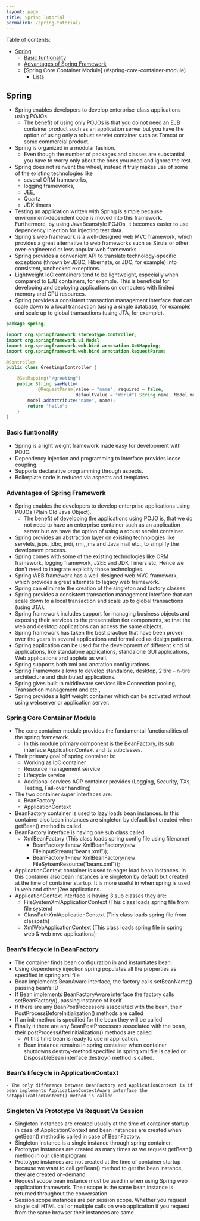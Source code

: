 ```yaml
---
layout: page
title: Spring Tutorial
permalink: /spring-tutorial/
---
```




Table of contents:

- [Spring](#spring)
  - [Basic funtionality](#basic-funtionality)
  - [Advantages of Spring Framework](#advantages-of-spring-framework)
  - [Spring Core Container Module] (#spring-core-container-module)
      - [Lists](#python-lists)

<a name='python'></a>

## Spring

- Spring enables developers to develop enterprise-class applications using POJOs.
    - The benefit of using only POJOs is that you do not need an EJB container product such as an application server but you have the option of using only a robust servlet container such as Tomcat or some commercial product.
- Spring is organized in a modular fashion.
    - Even though the number of packages and classes are substantial, you have to worry only about the ones you need and ignore the rest.
- Spring does not reinvent the wheel, instead it truly makes use of some of the existing technologies like
    - several ORM frameworks,
    - logging frameworks,
    - JEE,
    - Quartz
    - JDK timers
- Testing an application written with Spring is simple because environment-dependent code is moved into this framework. Furthermore, by using JavaBeanstyle POJOs, it becomes easier to use dependency injection for injecting test data.
- Spring's web framework is a well-designed web MVC framework, which provides a great alternative to web frameworks such as Struts or other over-engineered or less popular web frameworks.
- Spring provides a convenient API to translate technology-specific exceptions (thrown by JDBC, Hibernate, or JDO, for example) into consistent, unchecked exceptions.
- Lightweight IoC containers tend to be lightweight, especially when compared to EJB containers, for example. This is beneficial for developing and deploying applications on computers with limited memory and CPU resources.
- Spring provides a consistent transaction management interface that can scale down to a local transaction (using a single database, for example) and scale up to global transactions (using JTA, for example).

```java
package spring;

import org.springframework.stereotype.Controller;
import org.springframework.ui.Model;
import org.springframework.web.bind.annotation.GetMapping;
import org.springframework.web.bind.annotation.RequestParam;

@Controller
public class GreetingsController {

    @GetMapping("/greeting")
    public String sayHello(
            @RequestParam(value = "name", required = false,
                          defaultValue = "World") String name, Model model) {
        model.addAttribute("name", name);
        return "hello";
    }
}
```


### Basic funtionality

- Spring is a light weight framework made easy for development with POJO.
- Dependency injection and programming to interface provides loose coupling.
- Supports declarative programming through aspects.
- Boilerplate code is reduced via aspects and templates.

### Advantages of Spring Framework

- Spring enables the developers to develop enterprise applications using POJOs (Plain Old Java Object). 
    - The benefit of developing the applications using POJO is, that we do not need to have an enterprise container such as an application server but we have the option of using a robust servlet container.
- Spring provides an abstraction layer on existing technologies like servlets, jsps, jdbc, jndi, rmi, jms and Java mail etc., to simplify the develpment process.
- Spring comes with some of the existing technologies like ORM framework, logging framework, J2EE and JDK Timers etc, Hence we don’t need to integrate explicitly those technologies.
- Spring WEB framework has a well-designed  web MVC framework, which provides a great alternate to lagacy web framework.
- Spring can eliminate the creation of the singleton and factory classes.
- Spring provides a consistent transaction management interface that can scale down to a local transaction and scale up to global transactions (using JTA).
- Spring framework includes support for managing business objects and exposing their services to the presentation tier components, so that the web and desktop applications can access the same objects.
- Spring framework has taken the best practice that have been proven over the years in several applications and formalized as design patterns.
- Spring application can be used for the development of different kind of applications, like standalone applications, standalone GUI applications, Web applications and applets as well.
- Spring supports both xml and anotation configurations.
- Spring Framework allows to develop standalone, desktop, 2 tire – n-tire architecture and distributed applications.
- Spring gives built in middleware services like Connection pooling, Transaction management and etc.,
- Spring provides a light weight container which can be activated without using webserver or application server.


### Spring Core Container Module
- The core container module provides the fundamental functionalities of the spring framework. 
    - In this module primary component is the BeanFactory, its sub interface ApplicationContext and its subclasses.
- Their primary goal of spring container is:
    - Working as IoC container
    - Resource management service
    - Lifecycle service
    - Additional services AOP container provides (Logging, Security, TXs, Testing, Fail-over handling)
- The two container super interfaces are:
    - BeanFactory
    - ApplicationContext
- BeanFactory container is used to lazy loads bean instances. In this container also bean instances are singleton by default but created when getBean() method is called.
- BeanFactory interface is having one sub class called
    - XmlBeanFactory (This class loads spring config file using filename)
        - BeanFactory f=new XmlBeanFactory(new FileInputStream(“beans.xml”));
        - BeanFactory f=new XmlBeanFactory(new FileSytsemResource(“beans.xml”));
- ApplicationContext container is used to eager load bean instances. In this container also bean instances are singleton by default but created at the time of container startup. It is more useful in when spring is used in web and other j2ee applications.
- ApplicationContext interface is having 3 sub classes they are:
    - FileSystemXmlApplicationContext (This class loads spring file from file system)
    - ClassPathXmlApplicationContext (This class loads spring file from classpath)
    - XmlWebApplicationContext (This class loads spring file in spring web & web mvc applications)
    

### Bean’s lifecycle in BeanFactory
- The container finds bean configuration in and instantiates bean.
- Using dependency injection spring populates all the properties as specified in spring xml file
- Bean implements BeanAware interface, the factory calls setBeanName() passing bean’s ID
- If Bean implements BeanFactoryAware interface the factory calls setBeanFactory(), passing instance of itself
- If there are any BeanPostProcessors associated with the bean, their PostProcessBeforeInitialization() methods are called
- If an init-method is specified for the bean they will be called
- Finally it there are any BeanPostProcessors associated with the bean, their postProcessAfterInitialization() methods are called
    - At this time bean is ready to use in application.
    - Bean instance remains in spring container when container shutdowns destroy-method specified in spring xml file is called or DisposableBean interface destroy() method is called.

### Bean’s lifecycle in ApplicationContext
    - The only difference between BeanFactory and ApplicationContext is if bean implements ApplicationContextAware interface the setApplicationContext() method is called.

### Singleton Vs Prototype Vs Request Vs Session
- Singleton instances are created usually at the time of container startup in case of ApplicationContext and bean instances are created when getBean() method is called in case of BeanFactory.
- Singleton instance is a single instance through spring container.
- Prototype instances are created as many times as we request getBean() method in our client program.
- Prototype instances are not created at the time of container startup because we want to call getBean() method to get the bean instance, they are created on-demand.
- Request scope bean instance must be used in when using Spring web application framework. Their scope is the same bean instance is returned throughout the conversation.
- Session scope instances are per session scope. Whether you request single call HTML call or multiple calls on web application if you request from the same browser their instances are same.